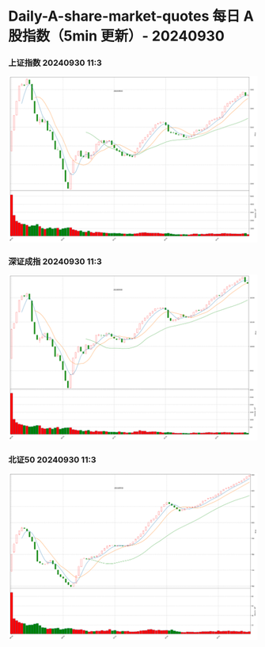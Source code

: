 
# Daily-A-share-market-quotes 每日 A 股指数（5min 更新）- 20240930

### 上证指数 20240930 11:3
![](./fig/2024/9/20240930-sh000001.png)

### 深证成指 20240930 11:3
![](./fig/2024/9/20240930-sz399001.png)

### 北证50 20240930 11:3
![](./fig/2024/9/20240930-bj899050.png)
